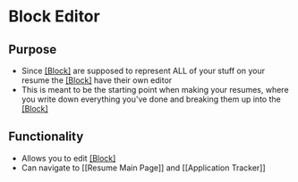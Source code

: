 # Block Editor
## Purpose
- Since [[Block]](s) are supposed to represent ALL of your stuff on your resume the [[Block]](s) have their own editor
- This is meant to be the starting point when making your resumes, where you write down everything you've done and breaking them up into the [[Block]](s)
## Functionality
- Allows you to edit [[Block]](s)
- Can navigate to [[Resume Main Page]] and [[Application Tracker]] 